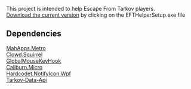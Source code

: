 This project is intended to help Escape From Tarkov players. <br>
[Download the current version](https://github.com/ZeQuyk/EFTHelper/releases/tag/EFTHelper) by clicking on the EFTHelperSetup.exe file

## Dependencies
[MahApps.Metro](https://github.com/MahApps/MahApps.Metro) <br>
[Clowd.Squirrel](https://github.com/clowd/Clowd.Squirrel) <br>
[GlobalMouseKeyHook](https://github.com/gmamaladze/globalmousekeyhook) <br>
[Caliburn.Micro](https://caliburnmicro.com/) <br>
[Hardcodet.NotifyIcon.Wpf](https://github.com/hardcodet/wpf-notifyicon)<br>
[Tarkov-Data-Api](https://github.com/kokarn/tarkov-data-api)
